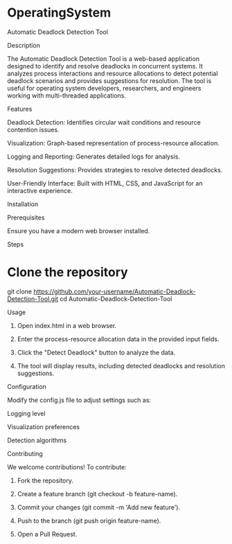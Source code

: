 ﻿# OperatingSystem
Automatic Deadlock Detection Tool

Description

The Automatic Deadlock Detection Tool is a web-based application designed to identify and resolve deadlocks in concurrent systems. It analyzes process interactions and resource allocations to detect potential deadlock scenarios and provides suggestions for resolution. The tool is useful for operating system developers, researchers, and engineers working with multi-threaded applications.

Features

Deadlock Detection: Identifies circular wait conditions and resource contention issues.

Visualization: Graph-based representation of process-resource allocation.

Logging and Reporting: Generates detailed logs for analysis.

Resolution Suggestions: Provides strategies to resolve detected deadlocks.

User-Friendly Interface: Built with HTML, CSS, and JavaScript for an interactive experience.


Installation

Prerequisites

Ensure you have a modern web browser installed.

Steps

# Clone the repository
git clone https://github.com/your-username/Automatic-Deadlock-Detection-Tool.git
cd Automatic-Deadlock-Detection-Tool

Usage

1. Open index.html in a web browser.


2. Enter the process-resource allocation data in the provided input fields.


3. Click the "Detect Deadlock" button to analyze the data.


4. The tool will display results, including detected deadlocks and resolution suggestions.



Configuration

Modify the config.js file to adjust settings such as:

Logging level

Visualization preferences

Detection algorithms


Contributing

We welcome contributions! To contribute:

1. Fork the repository.


2. Create a feature branch (git checkout -b feature-name).


3. Commit your changes (git commit -m 'Add new feature').


4. Push to the branch (git push origin feature-name).


5. Open a Pull Request.




